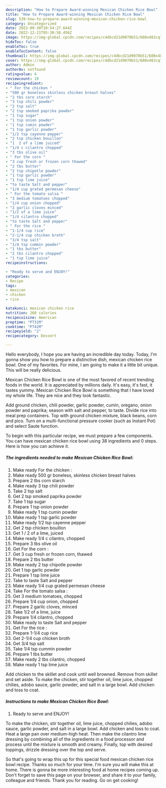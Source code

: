 ```yaml
---
description: "How to Prepare Award-winning Mexican Chicken Rice Bowl"
title: "How to Prepare Award-winning Mexican Chicken Rice Bowl"
slug: 539-how-to-prepare-award-winning-mexican-chicken-rice-bowl
category: Uncategorized
date: 2022-09-30T10:54:27.644Z
date: 2022-12-21T05:30:58.456Z
image: https://img-global.cpcdn.com/recipes/c4dbcd21d9070b51/680x482cq70/mexican-chicken-rice-bowl-recipe-main-photo.jpg
hideToc: false
enableToc: true
enableTocContent: false
thumbnail: https://img-global.cpcdn.com/recipes/c4dbcd21d9070b51/680x482cq70/mexican-chicken-rice-bowl-recipe-main-photo.jpg
cover: https://img-global.cpcdn.com/recipes/c4dbcd21d9070b51/680x482cq70/mexican-chicken-rice-bowl-recipe-main-photo.jpg
author: Admin
authorAv: notfound
ratingvalue: 4
reviewcount: 19
recipeingredient:
- " For the chicken "
- "500 gr boneless skinless chicken breast halves"
- "2 tbs corn starch"
- "3 tsp chili powder"
- "2 tsp salt"
- "2 tsp smoked paprika powder"
- "1 tsp sugar"
- "1 tsp onion powder"
- "1 tsp cumin powder"
- "1 tsp garlic powder"
- "1/2 tsp cayenne pepper"
- "2 tsp chicken bouillon"
- "1  2 of a lime juiced"
- "1/4 c cilantro chopped"
- "3 tbs olive oil"
- " For the corn "
- "3 cup fresh or frozen corn thawed"
- "2 tbs butter"
- "2 tsp chipotle powder"
- "1 tsp garlic powder"
- "1 tsp lime juice"
- "to taste Salt and pepper"
- "1/4 cup grated permesan cheese"
- " For the tomato salsa "
- "3 medium tomatoes chopped"
- "1/4 cup onion chopped"
- "2 garlic cloves minced"
- "1/2 of a lime juice"
- "1/4 cilantro chopped"
- "to taste Salt and pepper"
- " For the rice "
- "1-1/4 cup rice"
- "2-1/4 cup chicken broth"
- "3/4 tsp salt"
- "1/4 tsp cummin powder"
- "1 tbs butter"
- "2 tbs cilantro chopped"
- "1 tsp lime juice"
recipeinstructions:

- "Ready to serve and ENJOY!"
categories:
- Recipe
tags:
- mexican
- chicken
- rice

katakunci: mexican chicken rice 
nutrition: 260 calories
recipecuisine: American
preptime: "PT31M"
cooktime: "PT42M"
recipeyield: "2"
recipecategory: Dessert

---
```



Hello everybody, I hope you are having an incredible day today. Today, I'm gonna show you how to prepare a distinctive dish, mexican chicken rice bowl. One of my favorites. For mine, I am going to make it a little bit unique. This will be really delicious.

Mexican Chicken Rice Bowl is one of the most favored of recent trending foods in the world. It is appreciated by millions daily. It's easy, it's fast, it tastes yummy. Mexican Chicken Rice Bowl is something that I have loved my whole life. They are nice and they look fantastic.

Add ground chicken, chili powder, garlic powder, cumin, oregano, onion powder and paprika; season with salt and pepper, to taste. Divide rice into meal prep containers. Top with ground chicken mixture, black beans, corn and pico. Turn on a multi-functional pressure cooker (such as Instant Pot) and select Saute function.


To begin with this particular recipe, we must prepare a few components. You can have mexican chicken rice bowl using 38 ingredients and 0 steps. Here is how you can achieve it.

<!--inarticleads1-->

##### The ingredients needed to make Mexican Chicken Rice Bowl:

1. Make ready  For the chicken :
1. Make ready 500 gr boneless, skinless chicken breast halves
1. Prepare 2 tbs corn starch
1. Make ready 3 tsp chili powder
1. Take 2 tsp salt
1. Get 2 tsp smoked paprika powder
1. Take 1 tsp sugar
1. Prepare 1 tsp onion powder
1. Make ready 1 tsp cumin powder
1. Make ready 1 tsp garlic powder
1. Make ready 1/2 tsp cayenne pepper
1. Get 2 tsp chicken bouillon
1. Get 1 / 2 of a lime, juiced
1. Make ready 1/4 c cilantro, chopped
1. Prepare 3 tbs olive oil
1. Get  For the corn :
1. Get 3 cup fresh or frozen corn, thawed
1. Prepare 2 tbs butter
1. Make ready 2 tsp chipotle powder
1. Get 1 tsp garlic powder
1. Prepare 1 tsp lime juice
1. Take to taste Salt and pepper
1. Make ready 1/4 cup grated permesan cheese
1. Take  For the tomato salsa :
1. Get 3 medium tomatoes, chopped
1. Prepare 1/4 cup onion, chopped
1. Prepare 2 garlic cloves, minced
1. Take 1/2 of a lime, juice
1. Prepare 1/4 cilantro, chopped
1. Make ready to taste Salt and pepper
1. Get  For the rice :
1. Prepare 1-1/4 cup rice
1. Get 2-1/4 cup chicken broth
1. Get 3/4 tsp salt
1. Take 1/4 tsp cummin powder
1. Prepare 1 tbs butter
1. Make ready 2 tbs cilantro, chopped
1. Make ready 1 tsp lime juice


Add chicken to the skillet and cook until well browned. Remove from skillet and set aside. To make the chicken, stir together oil, lime juice, chopped chilies, adobo sauce, garlic powder, and salt in a large bowl. Add chicken and toss to coat. 

<!--inarticleads2-->

##### Instructions to make Mexican Chicken Rice Bowl:


1. Ready to serve and ENJOY!

To make the chicken, stir together oil, lime juice, chopped chilies, adobo sauce, garlic powder, and salt in a large bowl. Add chicken and toss to coat. Heat a large pan over medium-high heat. Then make the cilantro lime dressing by combining all of the ingredients in a food processor and process until the mixture is smooth and creamy. Finally, top with desired toppings, drizzle dressing over the top and serve. 

So that's going to wrap this up for this special food mexican chicken rice bowl recipe. Thanks so much for your time. I'm sure you will make this at home. There is gonna be more interesting food at home recipes coming up. Don't forget to save this page on your browser, and share it to your family, colleague and friends. Thank you for reading. Go on get cooking!
